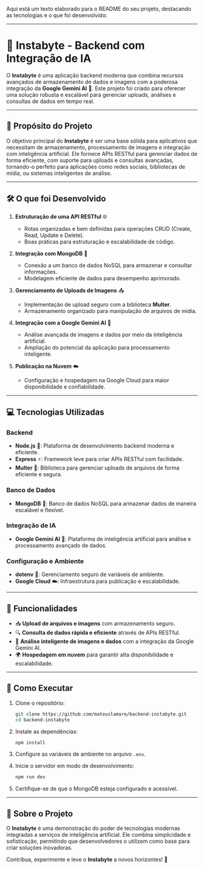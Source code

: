 Aqui está um texto elaborado para o README do seu projeto, destacando as tecnologias e o que foi desenvolvido:

---

# 📸 Instabyte - Backend com Integração de IA

O **Instabyte** é uma aplicação backend moderna que combina recursos avançados de armazenamento de dados e imagens com a poderosa integração da **Google Gemini AI** 🤖. Este projeto foi criado para oferecer uma solução robusta e escalável para gerenciar uploads, análises e consultas de dados em tempo real.

---

## 🎯 Propósito do Projeto  

O objetivo principal do **Instabyte** é ser uma base sólida para aplicativos que necessitam de armazenamento, processamento de imagens e integração com inteligência artificial. Ele fornece APIs RESTful para gerenciar dados de forma eficiente, com suporte para uploads e consultas avançadas, tornando-o perfeito para aplicações como redes sociais, bibliotecas de mídia, ou sistemas inteligentes de análise.

---

## 🛠️ O que foi Desenvolvido  

1. **Estruturação de uma API RESTful** 🌐  
   - Rotas organizadas e bem definidas para operações CRUD (Create, Read, Update e Delete).  
   - Boas práticas para estruturação e escalabilidade de código.  

2. **Integração com MongoDB** 🍃  
   - Conexão a um banco de dados NoSQL para armazenar e consultar informações.  
   - Modelagem eficiente de dados para desempenho aprimorado.  

3. **Gerenciamento de Uploads de Imagens** 📤  
   - Implementação de upload seguro com a biblioteca **Multer**.  
   - Armazenamento organizado para manipulação de arquivos de mídia.  

4. **Integração com a Google Gemini AI** 🤖  
   - Análise avançada de imagens e dados por meio da inteligência artificial.  
   - Ampliação do potencial da aplicação para processamento inteligente.  

5. **Publicação na Nuvem** ☁️  
   - Configuração e hospedagem na Google Cloud para maior disponibilidade e confiabilidade.  

---

## 💻 Tecnologias Utilizadas  

### Backend  
- **Node.js** 🌳: Plataforma de desenvolvimento backend moderna e eficiente.  
- **Express** ⚡: Framework leve para criar APIs RESTful com facilidade.  
- **Multer** 📸: Biblioteca para gerenciar uploads de arquivos de forma eficiente e segura.  

### Banco de Dados  
- **MongoDB** 🍃: Banco de dados NoSQL para armazenar dados de maneira escalável e flexível.  

### Integração de IA  
- **Google Gemini AI** 🤖: Plataforma de inteligência artificial para análise e processamento avançado de dados.  

### Configuração e Ambiente  
- **dotenv** 🔐: Gerenciamento seguro de variáveis de ambiente.  
- **Google Cloud** ☁️: Infraestrutura para publicação e escalabilidade.  

---

## 🚀 Funcionalidades  

- 📥 **Upload de arquivos e imagens** com armazenamento seguro.  
- 🔍 **Consulta de dados rápida e eficiente** através de APIs RESTful.  
- 🤖 **Análise inteligente de imagens e dados** com a integração da Google Gemini AI.  
- 🌍 **Hospedagem em nuvem** para garantir alta disponibilidade e escalabilidade.  

---

## 🔧 Como Executar  

1. Clone o repositório:  
   ```bash
   git clone https://github.com/mateuslamare/backend-instabyte.git
   cd backend-instabyte
   ```

2. Instale as dependências:  
   ```bash
   npm install
   ```

3. Configure as variáveis de ambiente no arquivo `.env`.

4. Inicie o servidor em modo de desenvolvimento:  
   ```bash
   npm run dev
   ```

5. Certifique-se de que o MongoDB esteja configurado e acessível.

---

## 🌟 Sobre o Projeto  

O **Instabyte** é uma demonstração do poder de tecnologias modernas integradas a serviços de inteligência artificial. Ele combina simplicidade e sofisticação, permitindo que desenvolvedores o utilizem como base para criar soluções inovadoras.

Contribua, experimente e leve o **Instabyte** a novos horizontes! 🚀
